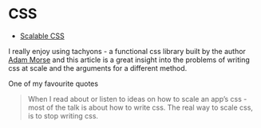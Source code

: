 # CSS

- [Scalable CSS](http://mrmrs.cc/writing/2016/03/24/scalable-css/)

I really enjoy using tachyons - a functional css library built by the author [Adam Morse](https://twitter.com/mrmrs_) and this article is a great insight into the problems of writing css at scale and the arguments for a different method.

One of my favourite quotes

> When I read about or listen to ideas on how to scale an app’s css - most of the talk is about how to write css. The real way to scale css, is to stop writing css.
